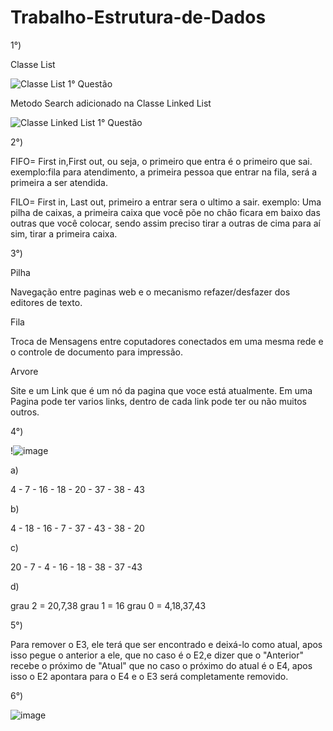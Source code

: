  # Trabalho-Estrutura-de-Dados
 
 1°)
 
 Classe List
  
 ![Classe List 1° Questão](https://user-images.githubusercontent.com/112532643/207937352-8f8b176c-c941-4f63-a0e9-68809cad3f11.png)

  Metodo Search adicionado na Classe Linked List
  
  ![Classe Linked List 1° Questão](https://user-images.githubusercontent.com/112532643/207937642-04503c8c-fa20-4294-977b-6c556d022f13.png)


2°)

FIFO= First in,First out, ou seja, o primeiro que entra é o primeiro que sai.
exemplo:fila para atendimento, a primeira pessoa que entrar na fila, será a primeira a ser atendida.

FILO= First in, Last out, primeiro a entrar sera o ultimo a sair.
exemplo: Uma pilha de caixas, a primeira caixa que você põe no chão ficara em baixo das outras que você colocar, sendo assim preciso tirar a outras de cima para aí sim, tirar a primeira caixa.


3°)

Pilha

Navegação entre paginas web e o mecanismo refazer/desfazer dos editores de texto.

Fila

Troca de Mensagens entre coputadores conectados em uma mesma rede e o controle de documento para impressão.

Arvore

Site e um Link que é um nó da pagina que voce está atualmente.
Em uma Pagina pode ter varios links, dentro de cada link pode ter ou não muitos outros.

4°)


!![image](https://user-images.githubusercontent.com/112532643/207990623-8f7a56c4-bfc2-4965-b0df-795e0c2c18e6.png)


a)
 
4 - 7 - 16 - 18 - 20 - 37 - 38 - 43

b)

4 - 18 - 16 - 7 - 37 - 43 - 38 - 20

c)

20 - 7 - 4 - 16 - 18 - 38 - 37 -43

d)

grau 2 = 20,7,38
grau 1 = 16
grau 0 = 4,18,37,43
	

5°)

Para remover o E3, ele terá que ser encontrado e deixá-lo como atual, apos isso pegue o anterior a ele, que no caso é o E2,e dizer que o "Anterior" recebe o próximo de "Atual" que no caso o próximo do atual é o E4, apos isso o E2 apontara para o E4 e o E3 será completamente removido.

6°)

![image](https://user-images.githubusercontent.com/112532643/207994817-1836cb03-9475-4590-a4ed-797377d087e8.png)
